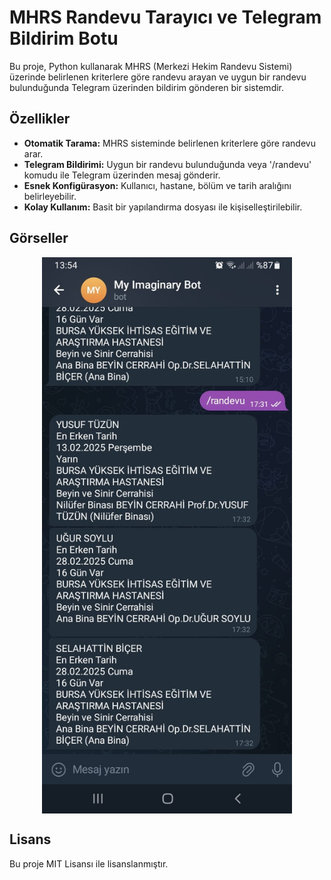 # MHRS Randevu Tarayıcı ve Telegram Bildirim Botu

Bu proje, Python kullanarak MHRS (Merkezi Hekim Randevu Sistemi) üzerinde belirlenen kriterlere göre randevu arayan ve uygun bir randevu bulunduğunda Telegram üzerinden bildirim gönderen bir sistemdir.

## Özellikler
- **Otomatik Tarama:** MHRS sisteminde belirlenen kriterlere göre randevu arar.
- **Telegram Bildirimi:** Uygun bir randevu bulunduğunda veya '/randevu' komudu ile Telegram üzerinden mesaj gönderir.
- **Esnek Konfigürasyon:** Kullanıcı, hastane, bölüm ve tarih aralığını belirleyebilir.
- **Kolay Kullanım:** Basit bir yapılandırma dosyası ile kişiselleştirilebilir.

## Görseller
<div style="display: flex; justify-content: space-around;">
  <img src="./img/img1.jpg" alt="Telegram Botu" width="400">
</div>


## Lisans
Bu proje MIT Lisansı ile lisanslanmıştır.

